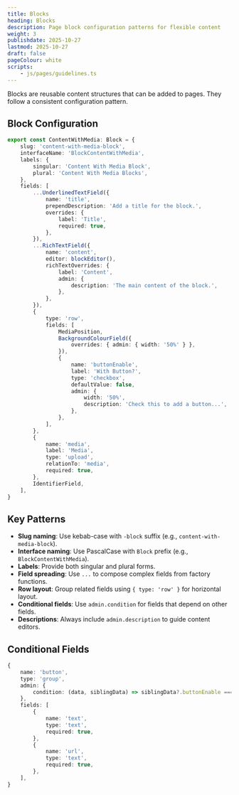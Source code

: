 ```yaml
---
title: Blocks
heading: Blocks
description: Page block configuration patterns for flexible content
weight: 3
publishdate: 2025-10-27
lastmod: 2025-10-27
draft: false
pageColour: white
scripts:
    - js/pages/guidelines.ts
---
```


Blocks are reusable content structures that can be added to pages. They follow a consistent configuration pattern.

## Block Configuration

```typescript
export const ContentWithMedia: Block = {
	slug: 'content-with-media-block',
	interfaceName: 'BlockContentWithMedia',
	labels: {
		singular: 'Content With Media Block',
		plural: 'Content With Media Blocks',
	},
	fields: [
		...UnderlinedTextField({
			name: 'title',
			prependDescription: 'Add a title for the block.',
			overrides: {
				label: 'Title',
				required: true,
			},
		}),
		...RichTextField({
			name: 'content',
			editor: blockEditor(),
			richTextOverrides: {
				label: 'Content',
				admin: {
					description: 'The main content of the block.',
				},
			},
		}),
		{
			type: 'row',
			fields: [
				MediaPosition,
				BackgroundColourField({
					overrides: { admin: { width: '50%' } },
				}),
				{
					name: 'buttonEnable',
					label: 'With Button?',
					type: 'checkbox',
					defaultValue: false,
					admin: {
						width: '50%',
						description: 'Check this to add a button...',
					},
				},
			],
		},
		{
			name: 'media',
			label: 'Media',
			type: 'upload',
			relationTo: 'media',
			required: true,
		},
		IdentifierField,
	],
}
```

## Key Patterns

- **Slug naming**: Use kebab-case with `-block` suffix (e.g., `content-with-media-block`).
- **Interface naming**: Use PascalCase with `Block` prefix (e.g., `BlockContentWithMedia`).
- **Labels**: Provide both singular and plural forms.
- **Field spreading**: Use `...` to compose complex fields from factory functions.
- **Row layout**: Group related fields using `{ type: 'row' }` for horizontal layout.
- **Conditional fields**: Use `admin.condition` for fields that depend on other fields.
- **Descriptions**: Always include `admin.description` to guide content editors.

## Conditional Fields

```typescript
{
	name: 'button',
	type: 'group',
	admin: {
		condition: (data, siblingData) => siblingData?.buttonEnable === true,
	},
	fields: [
		{
			name: 'text',
			type: 'text',
			required: true,
		},
		{
			name: 'url',
			type: 'text',
			required: true,
		},
	],
}
```
